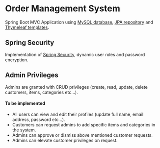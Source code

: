 # Order Management System
Spring Boot MVC Application using 
[MySQL database](https://www.mysql.com/), 
[JPA repository](https://www.ibm.com/docs/en/was-liberty/base?topic=overview-java-persistence-api-jpa) 
and [Thymeleaf templates](https://www.thymeleaf.org/).

## Spring Security
Implementation of [Spring Security](https://spring.io/projects/spring-security), dynamic user roles and password encryption.

## Admin Privileges
Admins are granted with CRUD privileges (create, read, update, delete customers, items, categories etc...).

#### To be implemented
* All users can view and edit their profiles (update full name, email address, password etc...).
* Customers can request admins to add specific items and categories in the system.
* Admins can approve or dismiss above mentioned customer requests.
* Admins can elevate customer privileges on request.
